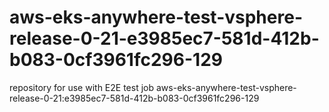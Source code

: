 # aws-eks-anywhere-test-vsphere-release-0-21-e3985ec7-581d-412b-b083-0cf3961fc296-129
repository for use with E2E test job aws-eks-anywhere-test-vsphere-release-0-21:e3985ec7-581d-412b-b083-0cf3961fc296-129
